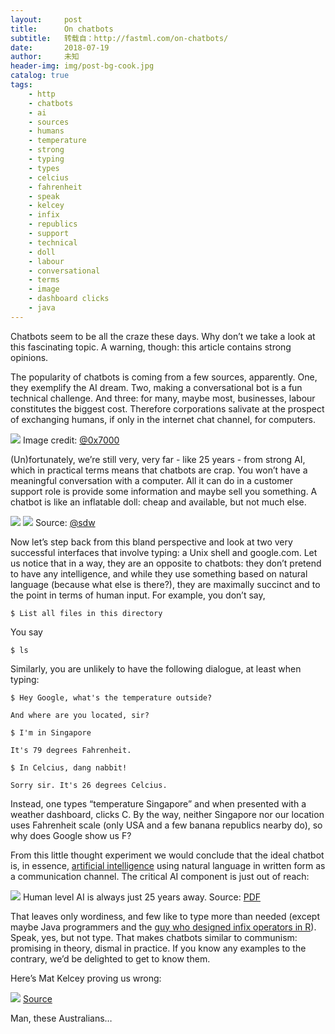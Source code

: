```yaml
---
layout:     post
title:      On chatbots
subtitle:   转载自：http://fastml.com/on-chatbots/
date:       2018-07-19
author:     未知
header-img: img/post-bg-cook.jpg
catalog: true
tags:
    - http
    - chatbots
    - ai
    - sources
    - humans
    - temperature
    - strong
    - typing
    - types
    - celcius
    - fahrenheit
    - speak
    - kelcey
    - infix
    - republics
    - support
    - technical
    - doll
    - labour
    - conversational
    - terms
    - image
    - dashboard clicks
    - java
---
```


Chatbots seem to be all the craze these days. Why don’t we take a look at this fascinating topic. A warning, though: this article contains strong opinions.










The popularity of chatbots is coming from a few sources, apparently. One, they exemplify the AI dream. Two, making a conversational bot is a fun technical challenge. And three: for many, maybe most, businesses, labour constitutes the biggest cost. Therefore corporations salivate at the prospect of exchanging humans, if only in the internet chat channel, for computers.

![](http://fastml.com/images/chatbots/perfect_immortal_machine_620.jpg)
Image credit: [@0x7000](https://twitter.com/0x7000/status/799283446417719296)

(Un)fortunately, we’re still very, very far - like 25 years - from strong AI, which in practical terms means that chatbots are crap. You won’t have a meaningful conversation with a computer. All it can do in a customer support role is provide some information and maybe sell you something. A chatbot is like an inflatable doll: cheap and available, but not much else.

![](http://fastml.com/images/chatbots/train_ticket_2_376.jpg)
 ![](http://fastml.com/images/chatbots/train_ticket_1_360.jpg)
Source: [@sdw](https://twitter.com/sdw/status/801618629389258752)

Now let’s step back from this bland perspective and look at two very successful interfaces that involve typing: a Unix shell and google.com. Let us notice that in a way, they are an opposite to chatbots: they don’t pretend to have any intelligence, and while they use something based on natural language (because what else is there?), they are maximally succinct and to the point in terms of human input. For example, you don’t say,

```
$ List all files in this directory

```

You say

```
$ ls

```

Similarly, you are unlikely to have the following dialogue, at least when typing:

```
$ Hey Google, what's the temperature outside?

And where are you located, sir?

$ I'm in Singapore

It's 79 degrees Fahrenheit.

$ In Celcius, dang nabbit!

Sorry sir. It's 26 degrees Celcius.

```

Instead, one types “temperature Singapore” and when presented with a weather dashboard, clicks C. By the way, neither Singapore nor our location uses Fahrenheit scale (only USA and a few banana republics nearby do), so why does Google show us F?

From this little thought experiment we would conclude that the ideal chatbot is, in essence, [artificial intelligence](http://fastml.com/what-you-wanted-to-know-about-ai) using natural language in written form as a communication channel. The critical AI component is just out of reach:

![](http://fastml.com/images/chatbots/human_level_ai_year_predictions.jpg)
Human level AI is always just 25 years away. Source: [PDF](http://www.fhi.ox.ac.uk/wp-content/uploads/FAIC.pdf)

That leaves only wordiness, and few like to type more than needed (except maybe Java programmers and the [guy who designed infix operators in R](http://fastml.com/piping-in-r-and-in-pandas)). Speak, yes, but not type. That makes chatbots similar to communism: promising in theory, dismal in practice. If you know any examples to the contrary, we’d be delighted to get to know them.

Here’s Mat Kelcey proving us wrong:

![](http://fastml.com/images/chatbots/google_assistant_480.jpg)
[Source](https://twitter.com/mat_kelcey/status/807240419654266881)

Man, these Australians…
